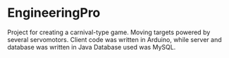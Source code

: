 # EngineeringPro

Project for creating a carnival-type game. Moving targets powered by several servomotors. 
Client code was written in Arduino, while server and database was written in Java
Database used was MySQL.

